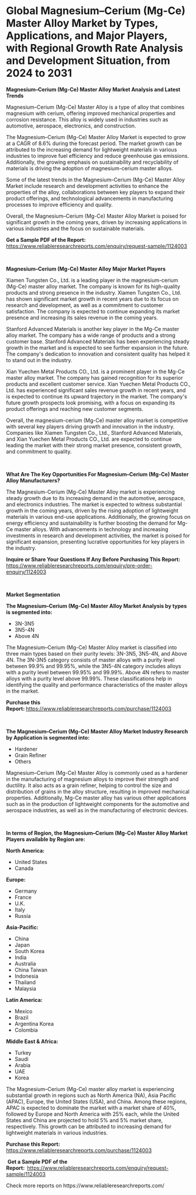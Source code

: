 <p><h1>Global Magnesium–Cerium (Mg-Ce) Master Alloy Market by Types, Applications, and Major Players, with Regional Growth Rate Analysis and Development Situation, from 2024 to 2031</h1></p><p><strong>Magnesium–Cerium (Mg-Ce) Master Alloy Market Analysis and Latest Trends</strong></p>
<p><p>Magnesium–Cerium (Mg-Ce) Master Alloy is a type of alloy that combines magnesium with cerium, offering improved mechanical properties and corrosion resistance. This alloy is widely used in industries such as automotive, aerospace, electronics, and construction.</p><p>The Magnesium–Cerium (Mg-Ce) Master Alloy Market is expected to grow at a CAGR of 8.6% during the forecast period. The market growth can be attributed to the increasing demand for lightweight materials in various industries to improve fuel efficiency and reduce greenhouse gas emissions. Additionally, the growing emphasis on sustainability and recyclability of materials is driving the adoption of magnesium-cerium master alloys.</p><p>Some of the latest trends in the Magnesium–Cerium (Mg-Ce) Master Alloy Market include research and development activities to enhance the properties of the alloy, collaborations between key players to expand their product offerings, and technological advancements in manufacturing processes to improve efficiency and quality.</p><p>Overall, the Magnesium–Cerium (Mg-Ce) Master Alloy Market is poised for significant growth in the coming years, driven by increasing applications in various industries and the focus on sustainable materials.</p></p>
<p><strong>Get a Sample PDF of the Report:&nbsp;</strong> <a href="https://www.reliableresearchreports.com/enquiry/request-sample/1124003">https://www.reliableresearchreports.com/enquiry/request-sample/1124003</a></p>
<p>&nbsp;</p>
<p><strong>Magnesium–Cerium (Mg-Ce) Master Alloy Major Market Players</strong></p>
<p><p>Xiamen Tungsten Co., Ltd. is a leading player in the magnesium-cerium (Mg-Ce) master alloy market. The company is known for its high-quality products and strong presence in the industry. Xiamen Tungsten Co., Ltd. has shown significant market growth in recent years due to its focus on research and development, as well as a commitment to customer satisfaction. The company is expected to continue expanding its market presence and increasing its sales revenue in the coming years.</p><p>Stanford Advanced Materials is another key player in the Mg-Ce master alloy market. The company has a wide range of products and a strong customer base. Stanford Advanced Materials has been experiencing steady growth in the market and is expected to see further expansion in the future. The company's dedication to innovation and consistent quality has helped it to stand out in the industry.</p><p>Xian Yuechen Metal Products CO., Ltd. is a prominent player in the Mg-Ce master alloy market. The company has gained recognition for its superior products and excellent customer service. Xian Yuechen Metal Products CO., Ltd. has experienced significant sales revenue growth in recent years, and is expected to continue its upward trajectory in the market. The company's future growth prospects look promising, with a focus on expanding its product offerings and reaching new customer segments.</p><p>Overall, the magnesium-cerium (Mg-Ce) master alloy market is competitive with several key players driving growth and innovation in the industry. Companies like Xiamen Tungsten Co., Ltd., Stanford Advanced Materials, and Xian Yuechen Metal Products CO., Ltd. are expected to continue leading the market with their strong market presence, consistent growth, and commitment to quality.</p></p>
<p>&nbsp;</p>
<p><strong>What Are The Key Opportunities For Magnesium–Cerium (Mg-Ce) Master Alloy Manufacturers?</strong></p>
<p><p>The Magnesium-Cerium (Mg-Ce) Master Alloy market is experiencing steady growth due to its increasing demand in the automotive, aerospace, and electronics industries. The market is expected to witness substantial growth in the coming years, driven by the rising adoption of lightweight materials in various end-use applications. Additionally, the growing focus on energy efficiency and sustainability is further boosting the demand for Mg-Ce master alloys. With advancements in technology and increasing investments in research and development activities, the market is poised for significant expansion, presenting lucrative opportunities for key players in the industry.</p></p>
<p><strong>Inquire or Share Your Questions If Any Before Purchasing This Report:</strong> <a href="https://www.reliableresearchreports.com/enquiry/pre-order-enquiry/1124003">https://www.reliableresearchreports.com/enquiry/pre-order-enquiry/1124003</a></p>
<p>&nbsp;</p>
<p><strong>Market Segmentation</strong></p>
<p><strong>The Magnesium–Cerium (Mg-Ce) Master Alloy Market Analysis by types is segmented into:</strong></p>
<p><ul><li>3N-3N5</li><li>3N5-4N</li><li>Above 4N</li></ul></p>
<p><p>The Magnesium–Cerium (Mg-Ce) Master Alloy market is classified into three main types based on their purity levels: 3N-3N5, 3N5-4N, and Above 4N. The 3N-3N5 category consists of master alloys with a purity level between 99.9% and 99.95%, while the 3N5-4N category includes alloys with a purity level between 99.95% and 99.99%. Above 4N refers to master alloys with a purity level above 99.99%. These classifications help in identifying the quality and performance characteristics of the master alloys in the market.</p></p>
<p><strong>Purchase this Report:&nbsp;</strong><a href="https://www.reliableresearchreports.com/purchase/1124003">https://www.reliableresearchreports.com/purchase/1124003</a></p>
<p>&nbsp;</p>
<p><strong>The Magnesium–Cerium (Mg-Ce) Master Alloy Market Industry Research by Application is segmented into:</strong></p>
<p><ul><li>Hardener</li><li>Grain Refiner</li><li>Others</li></ul></p>
<p><p>Magnesium–Cerium (Mg-Ce) Master Alloy is commonly used as a hardener in the manufacturing of magnesium alloys to improve their strength and ductility. It also acts as a grain refiner, helping to control the size and distribution of grains in the alloy structure, resulting in improved mechanical properties. Additionally, Mg-Ce master alloy has various other applications such as in the production of lightweight components for the automotive and aerospace industries, as well as in the manufacturing of electronic devices.</p></p>
<p>&nbsp;</p>
<p><strong>In terms of Region, the Magnesium–Cerium (Mg-Ce) Master Alloy Market Players available by Region are:</strong></p>
<p>
    <p> <strong> North America: </strong>
        <ul>
            <li>United States</li>
            <li>Canada</li>
        </ul>
        </p> 
    <p> <strong> Europe: </strong>
        <ul>
            <li>Germany</li>
            <li>France</li>
            <li>U.K.</li>
            <li>Italy</li>
            <li>Russia</li>
        </ul>
        </p> 
    <p> <strong> Asia-Pacific: </strong>
        <ul>
            <li>China</li>
            <li>Japan</li>
            <li>South Korea</li>
            <li>India</li>
            <li>Australia</li>
            <li>China Taiwan</li>
            <li>Indonesia</li>
            <li>Thailand</li>
            <li>Malaysia</li>
        </ul>
        </p> 
    <p> <strong> Latin America: </strong>
        <ul>
            <li>Mexico</li>
            <li>Brazil</li>
            <li>Argentina Korea</li>
            <li>Colombia</li>
        </ul>
        </p> 
    <p> <strong> Middle East & Africa: </strong>
        <ul>
            <li>Turkey</li>
            <li>Saudi</li>
            <li>Arabia</li>
            <li>UAE</li>
            <li>Korea</li>
        </ul>
    </p>
    </p>
<p><p>The Magnesium–Cerium (Mg-Ce) master alloy market is experiencing substantial growth in regions such as North America (NA), Asia Pacific (APAC), Europe, the United States (USA), and China. Among these regions, APAC is expected to dominate the market with a market share of 40%, followed by Europe and North America with 25% each, while the United States and China are projected to hold 5% and 5% market share, respectively. This growth can be attributed to increasing demand for lightweight materials in various industries.</p></p>
<p><strong>Purchase this Report: </strong><a href="https://www.reliableresearchreports.com/purchase/1124003">https://www.reliableresearchreports.com/purchase/1124003</a></p>
<p>&nbsp;<strong>Get a Sample PDF of the Report:&nbsp;&nbsp;</strong><a href="https://www.reliableresearchreports.com/enquiry/request-sample/1124003">https://www.reliableresearchreports.com/enquiry/request-sample/1124003</a></p>
<p><strong></strong></p>
<p>Check more reports on https://www.reliableresearchreports.com/</p>